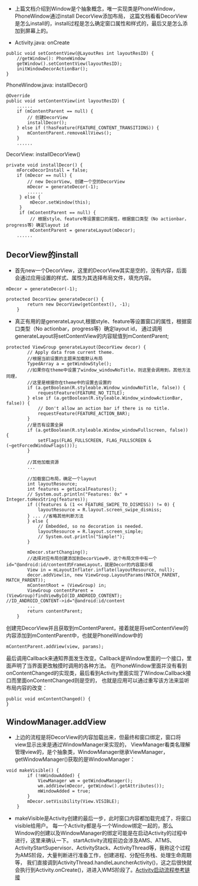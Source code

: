 - 上篇文档介绍到Window是个抽象概念，唯一实现类是PhoneWindow，PhoneWindow通过install DecorView添加布局，
  这篇文档看看DecorView是怎么install的，install过程是怎么确定窗口属性和样式的，最后又是怎么添加到屏幕上的。
  
- Activity.java: onCreate
```
public void setContentView(@LayoutRes int layoutResID) {
    //getWindow(): PhoneWindow
    getWindow().setContentView(layoutResID);           
    initWindowDecorActionBar();
}
```
PhoneWindow.java: installDecor()
```
@Override
public void setContentView(int layoutResID) {
    ......
    if (mContentParent == null) {
        // 创建DecorView
        installDecor();                                  
    } else if (!hasFeature(FEATURE_CONTENT_TRANSITIONS)) {
        mContentParent.removeAllViews();
    }
    ......
```
DecorView: installDecorView()
```
private void installDecor() {
    mForceDecorInstall = false;
    if (mDecor == null) {
        // new DecorView, 创建一个空的DecorView
        mDecor = generateDecor(-1);                       
        ......
     } else {
         mDecor.setWindow(this);
     }
     if (mContentParent == null) {
         // 根据style、feature等设置窗口的属性，根据窗口类型（No actionbar，progress等）确定layout id
         mContentParent = generateLayout(mDecor);         
    ......
```

## DecorView的install
- 首先new一个DecorView，这里的DecorView其实是空的，没有内容，后面会通过应用设置的样式、属性为其选择布局文件，填充内容。
```
mDecor = generateDecor(-1);

protected DecorView generateDecor() {
        return new DecorView(getContext(), -1);
    }
```
- 真正有用的是generateLayout,根据style、feature等设置窗口的属性，根据窗口类型（No actionbar，progress等）确定layout id，
  通过调用generateLayout将setContentView的内容赋值到mContentParent;
```
protected ViewGroup generateLayout(DecorView decor) {
        // Apply data from current theme.
        //根据当前设置的主题来加载默认布局
        TypedArray a = getWindowStyle();
        //如果你在theme中设置了window_windowNoTitle，则这里会调用到，其他方法同理，
        //这里是根据你在theme中的设置去设置的
        if (a.getBoolean(R.styleable.Window_windowNoTitle, false)) {
            requestFeature(FEATURE_NO_TITLE);
        } else if (a.getBoolean(R.styleable.Window_windowActionBar, false)) {
            // Don't allow an action bar if there is no title.
            requestFeature(FEATURE_ACTION_BAR);
        }
        //是否有设置全屏
        if (a.getBoolean(R.styleable.Window_windowFullscreen, false)) {
            setFlags(FLAG_FULLSCREEN, FLAG_FULLSCREEN & (~getForcedWindowFlags()));
        }
        
        //其他加载资源
        ...
        
        //加载窗口布局，确定一个layout
        int layoutResource;
        int features = getLocalFeatures();
        // System.out.println("Features: 0x" + Integer.toHexString(features));
        if ((features & (1 << FEATURE_SWIPE_TO_DISMISS)) != 0) {
            layoutResource = R.layout.screen_swipe_dismiss;
        } ... //省略其他判断方法
        } else {
            // Embedded, so no decoration is needed.
            layoutResource = R.layout.screen_simple;
            // System.out.println("Simple!");
        }

        mDecor.startChanging();
        //选择对应布局创建添加到DecorView中，这个布局文件中有一个id="@android:id/content的FrameLayout，就是Decor的内容展示框
        View in = mLayoutInflater.inflate(layoutResource, null);
        decor.addView(in, new ViewGroup.LayoutParams(MATCH_PARENT, MATCH_PARENT));
        mContentRoot = (ViewGroup) in;
        ViewGroup contentParent = (ViewGroup)findViewById(ID_ANDROID_CONTENT);       //ID_ANDROID_CONTENT->id="@android:id/content
        ...
        return contentParent;
    }
```
   创建完DecorView并且获取到mContentParent，接着就是将setContentView的内容添加到mContentParent中，也就是PhoneWindow中的
```
mContentParent.addView(view, params);
```
  最后调用Callback来通知界面发生改变。Callback是Window里面的一个接口，里面声明了当界面更改触摸时调用的各种方法。
  在PhoneWindow里面并没有看到onContentChanged的实现类，最后看到Activity里面实现了Window.Callback接口而里面onContentChanged则是空的，
  也就是应用可以通过重写该方法来监听布局内容的改变：
```
public void onContentChanged() {
}
```
## WindowManager.addView
  - 上边的流程是将DecorView的内容加载出来，但最终和窗口绑定，窗口将view显示出来是通过WindowManager来实现的，
  ViewManager看类名理解管理view的，是个抽象类，WindowManager继承ViewManager，getWindowManager()获取的是WindowManager：
```
void makeVisible() {
        if (!mWindowAdded) {
            ViewManager wm = getWindowManager();
            wm.addView(mDecor, getWindow().getAttributes());
            mWindowAdded = true;
        }
        mDecor.setVisibility(View.VISIBLE);
    }
```
  - makeVisible是Activity创建的最后一步，此时窗口内容都加载完成了，将窗口visible给用户。
  每一个Activity都是与一个Window绑定一起的，那么Window的创建以及WindowManager的绑定可能是在启动Activity的过程中进行，这里来确认一下。
  startActivity流程前边会涉及AMS、ATMS、ActivityStartSupervisor、ActivityStack、ActivityThread等，我称这个过程为AMS阶段，大量判断进行准备工作，创建进程、分配任务栈、处理生命周期等，
  我们直接调到ActivityThread.handleLauncherActivity()，这之后很快就会执行到Activity.onCreate()，进进入WMS阶段了。[Activity启动流程参考链接](https://blog.csdn.net/qq475703980/article/details/79701181)
